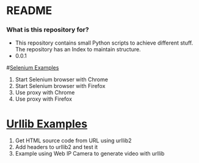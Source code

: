 # README #


### What is this repository for? ###

* This repository contains small Python scripts to achieve different stuff. The repository has an Index to maintain structure.
* 0.0.1

#[Selenium Examples](Selenium)

1. Start Selenium browser with Chrome
2. Start Selenium browser with Firefox
3. Use proxy with Chrome
4. Use proxy with Firefox

# [Urllib Examples](Urllib)

1. Get HTML source code from URL using urllib2 
2. Add headers to urllib2 and test it 
3. Example using Web IP Camera to generate video with urllib 